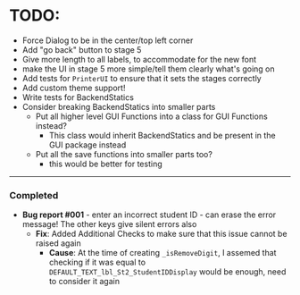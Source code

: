 # TODO:

* Force Dialog to be in the center/top left corner
* Add "go back" button to stage 5
* Give more length to all labels, to accommodate for the new font
* make the UI in stage 5 more simple/tell them clearly what's going on
* Add tests for `PrinterUI` to ensure that it sets the stages correctly
* Add custom theme support!
* Write tests for BackendStatics
* Consider breaking BackendStatics into smaller parts
  * Put all higher level GUI Functions into a class for GUI Functions instead?
    * This class would inherit BackendStatics and be present in the GUI package instead
  * Put all the save functions into smaller parts too?
    * this would be better for testing

<hr>

### Completed

* **Bug report #001** - enter an incorrect student ID - can erase the error message! The other keys give silent errors also
    * **Fix**: Added Additional Checks to make sure that this issue cannot be raised again
      * **Cause**: At the time of creating `_isRemoveDigit`, I assemed that checking if it was equal to `DEFAULT_TEXT_lbl_St2_StudentIDDisplay` would be enough, need to consider it again
